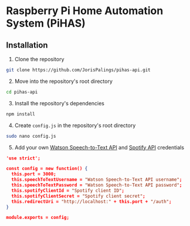 # Raspberry Pi Home Automation System (PiHAS)

## Installation

1. Clone the repository
```bash
git clone https://github.com/JorisPalings/pihas-api.git
```

2. Move into the repository's root directory
```bash
cd pihas-api
```

3. Install the repository's dependencies
```javascript
npm install
```

4. Create `config.js` in the repository's root directory
```bash
sudo nano config.js
```

5. Add your own [Watson Speech-to-Text API](https://www.ibm.com/watson/developercloud/speech-to-text.html "Watson Speech-to-Text API") and [Spotify API](https://developer.spotify.com/web-api/ "Spotify API") credentials
```json
'use strict';

const config = new function() {
  this.port = 3000;
  this.speechToTextUsername = "Watson Speech-to-Text API username";
  this.speechToTextPassword = "Watson Speech-to-Text API password";
  this.spotifyClientId = "Spotify client ID";
  this.spotifyClientSecret = "Spotify client secret";
  this.redirectUri = "http://localhost:" + this.port + "/auth";
}

module.exports = config;
```
